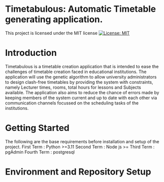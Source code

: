 # Timetabulous: Automatic Timetable generating application.

This project is licensed under the MIT license
[![License: MIT](https://img.shields.io/badge/License-MIT-yellow.svg)](https://opensource.org/licenses/MIT)

# Introduction

Timetabulous is a timetable creation application that is intended to ease the challenges of timetable creation faced in educational institutions. The application will use the genetic algorithm to allow university administrators to design clash-free timetables by providing the system with constraints, namely Lecturer times, rooms, total hours for lessons and Subjects available. The application also aims to reduce the chance of errors made by keeping members of the system current and up to date with each other via communication channels focussed on the scheduling tasks of the institutions.

# Getting Started
The following are the base requirements before installation and setup of the project.
First Term
: Python >=3.11
Second Term
: Node js >=
Third Term
: pgAdmin
Fourth Term 
: postgresql


# Environment and Repository Setup

